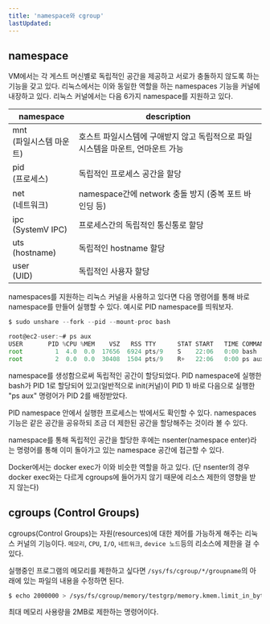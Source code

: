 ```yaml
---
title: 'namespace와 cgroup'
lastUpdated: 
---
```

## namespace

VM에서는 각 게스트 머신별로 독립적인 공간을 제공하고 서로가 충돌하지 않도록 하는 기능을 갖고 있다. 리눅스에서는 이와 동일한 역할을 하는 namespaces 기능을 커널에 내장하고 있다. 리눅스 커널에서는 다음 6가지 namespace를 지원하고 있다. 

|namespace|description|
|-|-|
|mnt<br/>(파일시스템 마운트)|호스트 파일시스템에 구애받지 않고 독립적으로 파일시스템을 마운트, 언마운트 가능|
|pid<br/>(프로세스)|독립적인 프로세스 공간을 할당|
|net<br/>(네트워크)|namespace간에 network 충돌 방지 (중복 포트 바인딩 등)|
|ipc<br/>(SystemV IPC)|프로세스간의 독립적인 통신통로 할당|
|uts<br/>(hostname)|독립적인 hostname 할당|
|user<br/>(UID)|독립적인 사용자 할당|

namespaces를 지원하는 리눅스 커널을 사용하고 있다면 다음 명령어를 통해 바로 namespace를 만들어 실행할 수 있다. 예시로 PID namespace를 띄워보자.

```js
$ sudo unshare --fork --pid --mount-proc bash
```

```js
root@ec2-user:~# ps aux
USER       PID %CPU %MEM    VSZ   RSS TTY      STAT START   TIME COMMAND
root         1  4.0  0.0  17656  6924 pts/9    S    22:06   0:00 bash
root         2  0.0  0.0  30408  1504 pts/9    R+   22:06   0:00 ps aux
```

namespace를 생성함으로써 독립적인 공간이 할당되었다. PID namespace에 실행한 bash가 PID 1로 할당되어 있고(일반적으로 init(커널)이 PID 1) 바로 다음으로 실행한 "ps aux" 명령어가 PID 2를 배정받았다.

PID namespace 안에서 실행한 프로세스는 밖에서도 확인할 수 있다. namespaces 기능은 같은 공간을 공유하되 조금 더 제한된 공간을 할당해주는 것이라 볼 수 있다.

namespace를 통해 독립적인 공간을 할당한 후에는 nsenter(namespace enter)라는 명령어를 통해 이미 돌아가고 있는 namespace 공간에 접근할 수 있다.

Docker에서는 docker exec가 이와 비슷한 역할을 하고 있다. (단 nsenter의 경우 docker exec와는 다르게 cgroups에 들어가지 않기 때문에 리소스 제한의 영향을 받지 않는다)

## cgroups (Control Groups)

cgroups(Control Groups)는 자원(resources)에 대한 제어를 가능하게 해주는 리눅스 커널의 기능이다. `메모리`, `CPU`, `I/O`, `네트워크`, `device 노드`등의 리소스에 제한을 걸 수 있다.

실행중인 프로그램의 메모리를 제한하고 싶다면 `/sys/fs/cgroup/*/groupname`의 아래에 있는 파일의 내용을 수정하면 된다.

```bash
$ echo 2000000 > /sys/fs/cgroup/memory/testgrp/memory.kmem.limit_in_bytes
```

최대 메모리 사용량을 2MB로 제한하는 명령어이다.
